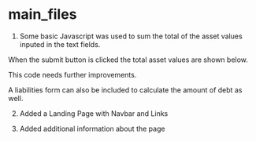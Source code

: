 # main_files

1) Some basic Javascript was used to sum the total of the asset values inputed in the text fields.

When the submit button is clicked the total asset values are shown below.

This code needs further improvements.

A liabilities form can also be included to calculate the amount of debt as well.


2) Added a Landing Page with Navbar and Links

3) Added additional information about the page